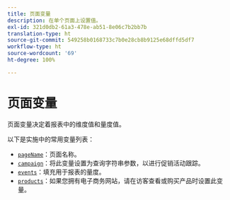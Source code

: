 ```yaml
---
title: 页面变量
description: 在单个页面上设置值。
exl-id: 321d0db2-61a3-478e-ab51-8e06c7b2bb7b
translation-type: ht
source-git-commit: 549258b0168733c7b0e28cb8b9125e68dffd5df7
workflow-type: ht
source-wordcount: '69'
ht-degree: 100%

---
```


# 页面变量

页面变量决定着报表中的维度值和量度值。

以下是实施中的常用变量列表：

* [`pageName`](pagename.md)：页面名称。
* [`campaign`](campaign.md)：将此变量设置为查询字符串参数，以进行促销活动跟踪。
* [`events`](events/events-overview.md)：填充用于报表的量度。
* [`products`](products.md)：如果您拥有电子商务网站，请在访客查看或购买产品时设置此变量。
